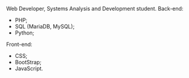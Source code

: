 Web Developer, Systems Analysis and Development student.
Back-end:
- PHP;
- SQL (MariaDB, MySQL);
- Python;

Front-end:
- CSS;
- BootStrap;
- JavaScript.
